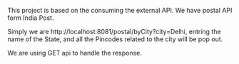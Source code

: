 This project is based on the consuming the external API.
We have postal API form India Post.

Simply we are http://localhost:8081/postal/byCity?city=Delhi, 
entring the name of the State, and all the Pincodes related to the city will be pop out.

We are using GET api to handle the response.